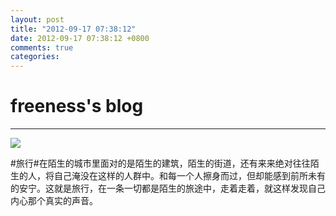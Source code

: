 ```yaml
---
layout: post
title: "2012-09-17 07:38:12"
date: 2012-09-17 07:38:12 +0800
comments: true
categories: 
---
```


# freeness's blog

----------

![](http://okqmqrbgo.bkt.clouddn.com/201209170738121.jpg)

>
\#旅行\#在陌生的城市里面对的是陌生的建筑，陌生的街道，还有来来绝对往往陌生的人，将自己淹没在这样的人群中。和每一个人擦身而过，但却能感到前所未有的安宁。这就是旅行，在一条一切都是陌生的旅途中，走着走着，就这样发现自己内心那个真实的声音。